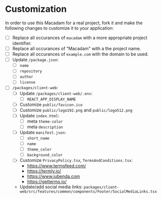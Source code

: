 # Customization

In order to use this Macadam for a real project, fork it and make the following changes to customize it to your application:

- ☐ Replace all occurances of `macadam` with a more appropriate project identifier.
- ☐ Replace all occurances of "Macadam" with a the project name.
- ☐ Replace all occurances of `example.com` with the domain to be used.
- ☐ Update `/package.json`:
  - ☐ `name`
  - ☐ `repository`
  - ☐ `author`
  - ☐ `license`
- ☐ `/packages/client-web`:
  - ☐ Update `/packages/client-web/.env`:
    - ☐ `REACT_APP_DISPLAY_NAME`
  - ☐ Customize `public/favicon.ico`
  - ☐ Customize `public/logo192.png` and `public/logo512.png`
  - ☐ Update `index.html`:
    - ☐ meta `theme-color`
    - ☐ meta `description`
  - ☐ Update `manifest.json`:
    - ☐ `short_name`
    - ☐ `name`
    - ☐ `theme_color`
    - ☐ `background_color`
  - ☐ Customize `PrivacyPolicy.tsx`, `TermsAndConditions.tsx`:
    - https://www.termsfeed.com/
    - https://termly.io/
    - https://www.iubenda.com
    - https://getterms.io/
  - Update/add social media links: `packages/client-web/src/features/common/components/Footer/SocialMediaLinks.tsx`
